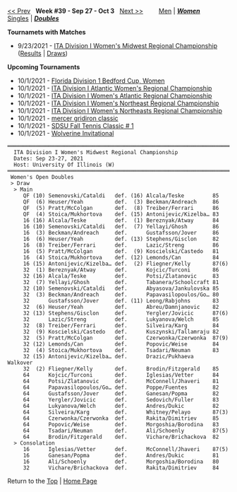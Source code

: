 <a name="top"></a>[<< Prev](women_doubles_2138.md) &nbsp; **Week #39 - Sep 27 - Oct 3** &nbsp; [Next >>](women_doubles_2140.md) &nbsp;&nbsp;&nbsp;&nbsp;&nbsp;&nbsp;&nbsp; [Men](./men_doubles_2139.md) &#124; [***Women***](./women_doubles_2139.md) &nbsp;&nbsp;&nbsp;&nbsp;&nbsp; [Singles](./women_singles_2139.md) &#124; [***Doubles***](./women_doubles_2139.md)

**Tournamets with Matches**  
- 9/23/2021 - [ITA Division I Women's Midwest Regional Championship](#21-30664) ([Results](#21-30664) &#124; <a href="https://colleges.wearecollegetennis.com/competitions/UniversityOfIllinoisW/Tournaments/Overview/D364C7F9-D5B0-4D5F-854B-5805EE070BE4" target="_blank">Draws</a>)  

**Upcoming Tournaments**  
- 10/1/2021 - <a href="https://colleges.wearecollegetennis.com/competitions/UnivOfSouthFloridaW/Tournaments/Overview/C3845735-BCB5-44DE-9B50-9FA2F75B1EE9" target="_blank">Florida Division 1 Bedford Cup, Women</a>  
- 10/1/2021 - <a href="https://colleges.wearecollegetennis.com/competitions/USNavalAcademyW/Tournaments/Overview/EB66D8AE-2B72-4A34-AF59-E6C67DA9A6D8" target="_blank">ITA Division I Atlantic Women's Regional Championship</a>  
- 10/1/2021 - <a href="https://colleges.wearecollegetennis.com/competitions/LibertyUniversityW/Tournaments/Overview/C52564C8-3C18-4053-9A72-29E45A0B7B93" target="_blank">ITA Division I Women's Atlantic Regional Championship</a>  
- 10/1/2021 - <a href="https://colleges.wearecollegetennis.com/competitions/UnivOfPennsylvaniaW/Tournaments/Overview/19C5EAFF-4E4C-4DBD-83F9-4FE76D915740" target="_blank">ITA Division I Women's Northeast Regional Championship</a>  
- 10/1/2021 - <a href="https://colleges.wearecollegetennis.com/competitions/USMilitaryAcademyW/Tournaments/Overview/191E2014-085B-4A50-9C88-E77ADCAC62E1" target="_blank">ITA Division I Women's Northeasts Regional Championship</a>  
- 10/1/2021 - <a href="https://colleges.wearecollegetennis.com/competitions/MercerUniversityM/Tournaments/Overview/DA1EFD3A-A2A3-47C3-8E11-2A83F6F6F79E" target="_blank">mercer gridiron classic</a>  
- 10/1/2021 - <a href="https://colleges.wearecollegetennis.com/competitions/SanDiegoStateUniversityW/Tournaments/Overview/1EB1A7C8-81F9-4DDF-BE0F-D8EB9551DEA5" target="_blank">SDSU Fall Tennis Classic # 1</a>  
- 10/1/2021 - <a href="https://colleges.wearecollegetennis.com/competitions/UniversityOfMichiganW/Tournaments/Overview/6AF18612-0DD9-474B-9A98-4C630E99D501" target="_blank">Wolverine Invitational</a>  

<a name="21-30664"></a>
~~~
═════════════════════════════════════════════════════════════════════════
  ITA Division I Women's Midwest Regional Championship
  Dates: Sep 23-27, 2021
  Host: University Of Illinois (W)
═════════════════════════════════════════════════════════════════════════
 Women's Open Doubles
 > Draw
  > Main
     QF (10) Semenovski/Cataldi   def. (16) Alcala/Teske         85
     QF  (6) Heuser/Yeah          def.  (3) Beckman/Andreach     86
     QF  (5) Pratt/McColgan       def.  (8) Treiber/Ferrari      86
     QF  (4) Stoica/Mukhortova    def. (15) Antonijevic/Kizelba… 83
     16 (16) Alcala/Teske         def.  (1) Bereznyak/Atway      84
     16 (10) Semenovski/Cataldi   def.  (7) Yellayi/Ghosh        86
     16  (3) Beckman/Andreach     def.      Gustafsson/Jover     86
     16  (6) Heuser/Yeah          def. (13) Stephens/Gisclon     82
     16  (8) Treiber/Ferrari      def.      Lazic/Streng         86
     16  (5) Pratt/McColgan       def.  (9) Koscielski/Castedo   81
     16  (4) Stoica/Mukhortova    def. (12) Lemonds/Can          84
     16 (15) Antonijevic/Kizelba… def.  (2) Fliegner/Kelly       87(6)
     32  (1) Bereznyak/Atway      def.      Kojcic/Turconi       86
     32 (16) Alcala/Teske         def.      Potsi/Zlatanovic     83
     32  (7) Yellayi/Ghosh        def.      Tabanera/Schoolcraft 81
     32 (10) Semenovski/Cataldi   def.      Abyasova/Jankulovska 85
     32  (3) Beckman/Andreach     def.      Papavasilopoulos/Go… 80
     32      Gustafsson/Jover     def. (11) Leong/Rabjohns       83
     32  (6) Heuser/Yeah          def.      Abreu/Damnjanovic    82
     32 (13) Stephens/Gisclon     def.      Yergler/Jovicic      87(6)
     32      Lazic/Streng         def.      Lukyanova/Welch      85
     32  (8) Treiber/Ferrari      def.      Silveira/Karg        84
     32  (9) Koscielski/Castedo   def.      Kuszynski/Tallamraju 82
     32  (5) Pratt/McColgan       def.      Czerwonka/Czerwonka  87(9)
     32 (12) Lemonds/Can          def.      Popovic/Weise        84
     32  (4) Stoica/Mukhortova    def.      Tsadari/Neuman       83
     32 (15) Antonijevic/Kizelba… def.      Drazic/Pukhaeva      Walkover
     32  (2) Fliegner/Kelly       def.      Brodin/Fitzgerald    85
     64      Kojcic/Turconi       def.      Iglesias/Vetter      84
     64      Potsi/Zlatanovic     def.      McConnell/Jhaveri    81
     64      Papavasilopoulos/Go… def.      Poppe/Fuentes        82
     64      Gustafsson/Jover     def.      Ganesan/Popma        82
     64      Yergler/Jovicic      def.      Sedovich/Fuller      83
     64      Lukyanova/Welch      def.      Andres/Dukic         82
     64      Silveira/Karg        def.      Whitney/Pelayo       87(3)
     64      Czerwonka/Czerwonka  def.      Rakita/Dimitriev     85
     64      Popovic/Weise        def.      Morgoshia/Borodina   83
     64      Tsadari/Neuman       def.      Ali/Schoenly         87(5)
     64      Brodin/Fitzgerald    def.      Vichare/Brichackova  82
  > Consolation
     16      Iglesias/Vetter      def.      McConnell/Jhaveri    87(5)
     16      Ganesan/Popma        def.      Andres/Dukic         81
     16      Ali/Schoenly         def.      Morgoshia/Borodina   80
     32      Vichare/Brichackova  def.      Rakita/Dimitriev     84
~~~

Return to the [Top](./women_doubles_2139.md) &#124; [Home Page](../../index.md)